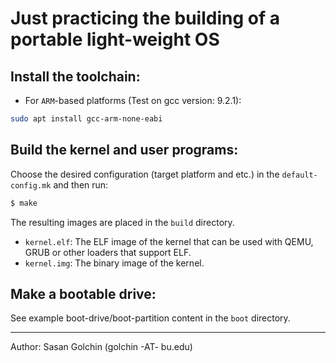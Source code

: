 # Just practicing the building of a portable light-weight OS 

## Install the toolchain:

- For `ARM`-based platforms (Test on gcc version: 9.2.1):

```bash
sudo apt install gcc-arm-none-eabi
```

## Build the kernel and user programs:
Choose the desired configuration (target platform and etc.) in the `default-config.mk` and then run:

```bash
$ make
```
The resulting images are placed in the `build` directory.

- `kernel.elf`: The ELF image of the kernel that can be used with QEMU, GRUB or other loaders that support ELF.
- `kernel.img`: The binary image of the kernel.

## Make a bootable drive:
See example boot-drive/boot-partition content in the `boot` directory.

<hr/>
Author: Sasan Golchin (golchin -AT- bu.edu)
